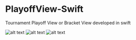 # PlayoffView-Swift
Tournament Playoff View or Bracket View developed in swift

![alt text](https://ibb.co/m38Tgz)
![alt text](https://ibb.co/b6qVuK)
![alt text](https://ibb.co/i2pquK)
